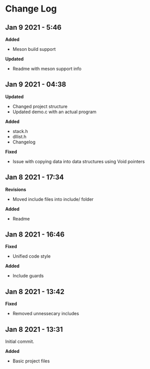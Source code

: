 # Change Log

## Jan 9 2021 - 5:46

**Added**
- Meson build support

**Updated**
- Readme with meson support info

## Jan 9 2021 - 04:38
**Updated**
- Changed project structure
- Updated demo.c with an actual program


**Added**
- stack.h
- dllist.h
- Changelog

**Fixed**
- Issue with copying data into data structures using Void pointers


## Jan 8 2021 - 17:34
**Revisions**
- Moved include files into include/ folder


**Added**
- Readme

## Jan 8 2021 - 16:46

**Fixed**
- Unified code style

**Added**
- Include guards 

## Jan 8 2021 - 13:42

**Fixed**
- Removed unnessecary includes

## Jan 8 2021 - 13:31
Initial commit.

**Added**
- Basic project files 
